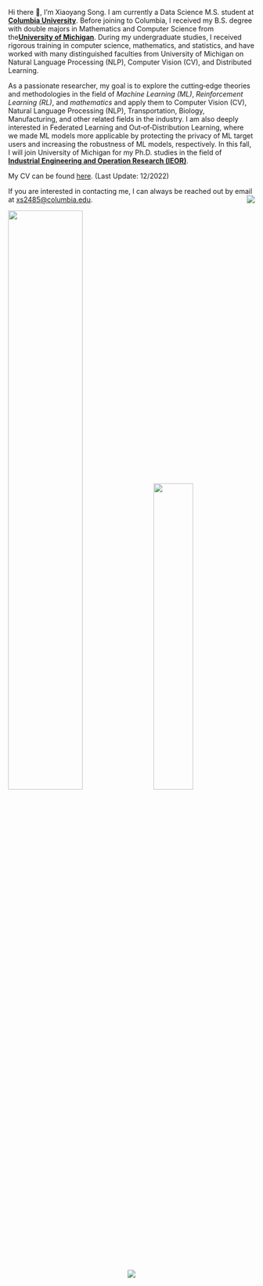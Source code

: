 Hi there :wave:, I’m Xiaoyang Song. I am currently a Data Science M.S. student at [**Columbia University**](https://www.columbia.edu/). Before joining to Columbia, I received my B.S. degree with double majors in Mathematics and Computer Science from the[**University of Michigan**](https://umich.edu/). During my undergraduate studies, I received rigorous training in computer science, mathematics, and statistics, and have worked with many distinguished faculties from University of Michigan on Natural Language Processing (NLP), Computer Vision (CV), and Distributed Learning. 

As a passionate researcher, my goal is to explore the cutting‐edge theories and methodologies in the field of _Machine Learning (ML)_, _Reinforcement Learning (RL)_, and _mathematics_ and apply them to Computer Vision (CV), Natural Language Processing (NLP), Transportation, Biology, Manufacturing, and other related fields in the industry. I am also deeply interested in Federated Learning and Out‐of‐Distribution Learning, where we made ML models more applicable by protecting the privacy of ML target users and increasing the robustness of ML models, respectively. In this fall, I will join University of Michigan for my Ph.D. studies in the field of [**Industrial Engineering and Operation Research (IEOR)**](https://ioe.engin.umich.edu/). 

My CV can be found [here](https://github.com/Xiaoyang-Song/Xiaoyang-Song/blob/main/Xiaoyang%20Song%20CV.pdf). (Last Update: 12/2022)

If you are interested in contacting me, I can always be reached out by email at xs2485@columbia.edu. <img align="right" src="https://komarev.com/ghpvc/?username=Xiaoyang-Song&color=yellow">

<div class='container'>
<img style="height: auto; width: 55%;" class="img" src="https://github-readme-stats-deployment-2st1eowa1-xiaoyang-song.vercel.app/api?username=Xiaoyang-Song&theme=radical&show_icons=true&count_private=true" />
&nbsp;
&nbsp;
<!-- <img style="height: auto; width: 40%;" class="img" src="https://github-readme-stats-deployment-2rddv30i8-xiaoyang-song.vercel.app/api/top-langs/?username=Xiaoyang-Song&langs_count=8&layout=compact&theme=highcontrast&hide=makefile,shaderlab&count_private=true" /></div>
</div> -->
<img style="height: auto; width: 40%;" class="img" src="https://github-readme-stats-deployment-2st1eowa1-xiaoyang-song.vercel.app/api/top-langs/?username=Xiaoyang-Song&langs_count=8&layout=compact&theme=highcontrast&hide=jupyter%20notebook,html,makefile,shaderlab&count_private=true" /></div>
</div>

<p align="center">
 <img align="center" src="https://github-readme-stats.vercel.app/api/wakatime?username=xysong25&theme=tokyonight&v=2&range=last_7_days" />
</p>
<!---
Xiaoyang-Song/Xiaoyang-Song is a ✨ special ✨ repository because its `README.md` (this file) appears on your GitHub profile.
You can click the Preview link to take a look at your changes.
--->
